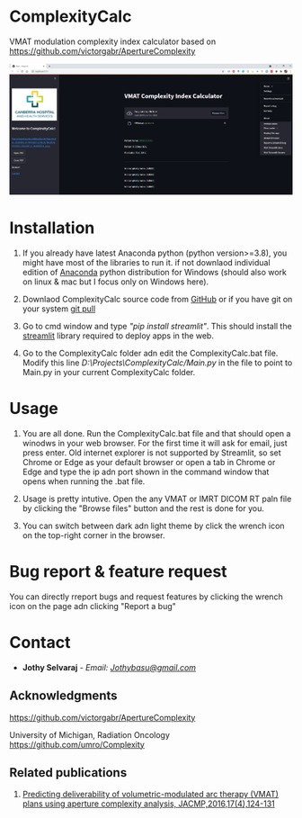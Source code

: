 # ComplexityCalc

VMAT modulation complexity index calculator based on https://github.com/victorgabr/ApertureComplexity

![ComplexityCalc](https://github.com/Jothy/ComplexityCalc/blob/master/Images/ComplexityCalc_Screenshot.png)

# Installation
1. If you already have latest Anaconda python (python version>=3.8), you might have most of the libraries to run it. if not downlaod individual edition of [Anaconda](https://www.anaconda.com/products/individual/) python distribution for Windows (should also work on linux & mac but I focus only on Windows here).

2. Downlaod ComplexityCalc source code from [GitHub](https://github.com/Jothy/ComplexityCalc.git) or if you have git on your system [git pull](https://github.com/Jothy/ComplexityCalc.git)

3. Go to cmd window and type *"pip install streamlit"*. This should install the [streamlit](https://streamlit.io/) library required to deploy apps in the web.

4. Go to the ComplexityCalc folder adn edit the ComplexityCalc.bat file. Modify this line *D:\Projects\ComplexityCalc/Main.py* in the file to point to Main.py in your current ComplexityCalc folder.

# Usage 
1. You are all done. Run the ComplexityCalc.bat file and that should open a winodws in your web browser. For the first time it will ask for email, just press enter. Old internet explorer is not supported by Streamlit, so set Chrome or Edge as your default browser or open a tab in Chrome or Edge and type the ip adn port shown in the command window that opens when running the .bat file.

2. Usage is pretty intutive. Open the any VMAT or IMRT DICOM RT paln file by clicking the "Browse files" button and the rest is done for you.

3. You can switch between dark adn light theme by click the wrench icon on the top-right corner in the browser.

# Bug report & feature request
You can directly rreport bugs and request features by clicking the wrench icon on the page adn clicking "Report a bug"

# Contact
* **Jothy Selvaraj** - *Email: Jothybasu@gmail.com*

## Acknowledgments
 https://github.com/victorgabr/ApertureComplexity
 
 University of Michigan, Radiation Oncology https://github.com/umro/Complexity
 

## Related publications
1. [Predicting deliverability of volumetric-modulated arc therapy (VMAT) plans using aperture complexity analysis, JACMP,2016,17(4),124-131](https://pubmed.ncbi.nlm.nih.gov/27455504/)



